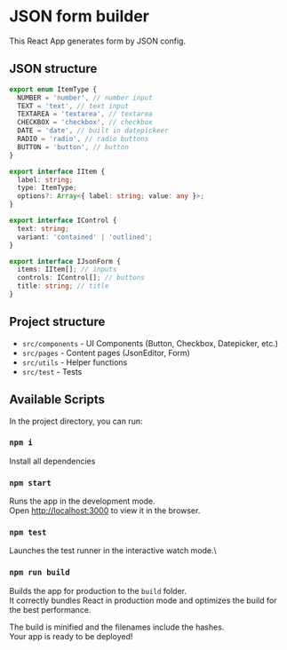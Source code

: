 # JSON form builder

This React App generates form by JSON config.

## JSON structure

```ts
export enum ItemType {
  NUMBER = 'number', // number input
  TEXT = 'text', // text input
  TEXTAREA = 'textarea', // textarea
  CHECKBOX = 'checkbox', // checkbox
  DATE = 'date', // built in datepickeer
  RADIO = 'radio', // radio buttons
  BUTTON = 'button', // button
}

export interface IItem {
  label: string;
  type: ItemType;
  options?: Array<{ label: string; value: any }>;
}

export interface IControl {
  text: string;
  variant: 'contained' | 'outlined';
}

export interface IJsonForm {
  items: IItem[]; // inputs
  controls: IControl[]; // buttons
  title: string; // title
}
```

## Project structure

- `src/components` - UI Components (Button, Checkbox, Datepicker, etc.)
- `src/pages` - Content pages (JsonEditor, Form)
- `src/utils` - Helper functions
- `src/test` - Tests

## Available Scripts

In the project directory, you can run:

### `npm i`

Install all dependencies

### `npm start`

Runs the app in the development mode.\
Open [http://localhost:3000](http://localhost:3000) to view it in the browser.

### `npm test`

Launches the test runner in the interactive watch mode.\

### `npm run build`

Builds the app for production to the `build` folder.\
It correctly bundles React in production mode and optimizes the build for the best performance.

The build is minified and the filenames include the hashes.\
Your app is ready to be deployed!
